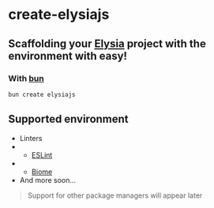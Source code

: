 # create-elysiajs

## Scaffolding your [Elysia](https://elysiajs.com/) project with the environment with easy!

### With [bun](https://bun.sh/)

```bash
bun create elysiajs
```

## Supported environment

-   Linters
-   -   [ESLint](https://eslint.org/)
-   -   [Biome](https://biomejs.dev/)
-   And more soon...

> Support for other package managers will appear later
